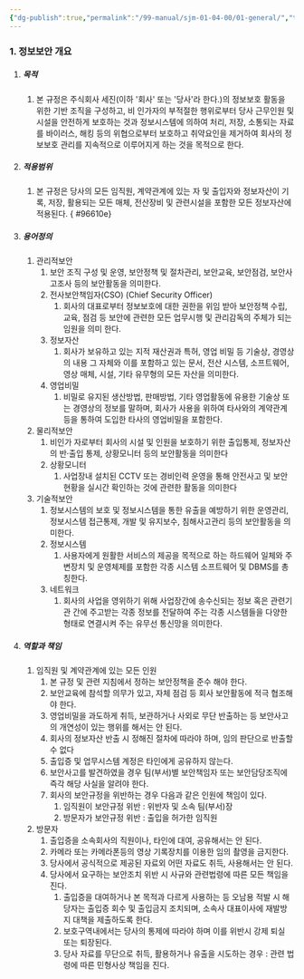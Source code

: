 ```yaml
---
{"dg-publish":true,"permalink":"/99-manual/sjm-01-04-00/01-general/","title":"제 1 장 총칙","tags":["정보보안관리규정","보안"],"noteIcon":"","created":"","updated":""}
---
```


### 1. 정보보안 개요

1. ##### 목적
	1. 본 규정은 주식회사 세진(이하 '회사' 또는 '당사'라 한다.)의 정보보호 활동을 위한 기반 조직을 구성하고, 비 인가자의 부적절한 행위로부터 당사 근무인원 및 시설을 안전하게 보호하는 것과 정보시스템에 의하여 처리, 저장, 소통되는 자료를 바이러스, 해킹 등의 위협으로부터 보호하고 취약요인을 제거하여 회사의 정보보호 관리를 지속적으로 이루어지게 하는 것을 목적으로 한다.
2. ##### 적용범위 
	1. 본 규정은 당사의 모든 임직원, 계약관계에 있는 자 및 출입자와 정보자산이 기록, 저장, 활용되는 모든 매체, 전산장비 및 관련시설을 포함한 모든 정보자산에 적용된다.
{ #96610e}

3. ##### 용어정의
	1. 관리적보안
		1. 보안 조직 구성 및 운영, 보안정책 및 절차관리, 보안교육, 보안점검, 보안사고조사 등의 보안활동을 의미한다.
		2. 전사보안책임자(CSO) (Chief Security Officer) 
			1. 회사의 대표로부터 정보보호에 대한 권한을 위임 받아 보안정책 수립, 교육, 점검 등 보안에 관련한 모든 업무시행 및 관리감독의 주체가 되는 임원을 의미 한다.
		3. 정보자산
			1. 회사가 보유하고 있는 지적 재산권과 특허, 영업 비밀 등 기술상, 경영상의 내용 그 자체와 이를 포함하고 있는 문서, 전산 시스템, 소프트웨어, 영상 매체, 시설, 기타 유무형의 모든 자산을 의미한다.
		4. 영업비밀
			1. 비밀로 유지된 생산방법, 판매방법, 기타 영업활동에 유용한 기술상 또는 경영상의 정보를 말하며, 회사가 사용을 위하여 타사와의 계약관계 등을 통하여 도입한 타사의 영업비밀을 포함한다.
	2. 물리적보안
		1. 비인가 자로부터 회사의 시설 및 인원을 보호하기 위한 출입통제, 정보자산의 반·출입 통제, 상황모니터 등의 보안활동을 의미한다
		2. 상황모니터
			1. 사업장내 설치된 CCTV 또는 경비인력 운영을 통해 안전사고 및 보안현황을 실시간 확인하는 것에 관련한 활동을 의미한다
	3. 기술적보안
		1. 정보시스템의 보호 및 정보시스템을 통한 유출을 예방하기 위한 운영관리, 정보시스템 접근통제, 개발 및 유지보수, 침해사고관리 등의 보안활동을 의미한다.  
		2. 정보시스템
			1. 사용자에게 원활한 서비스의 제공을 목적으로 하는 하드웨어 일체와 주변장치 및 운영체제를 포함한 각종 시스템 소프트웨어 및 DBMS를 총칭한다.
		3. 네트워크
			1. 회사의 사업을 영위하기 위해 사업장간에 송수신되는 정보 혹은 관련기관 간에 주고받는 각종 정보를 전달하여 주는 각종 시스템들을 다양한 형태로 연결시켜 주는 유무선 통신망을 의미한다.
4. ##### 역할과 책임
	1. 임직원 및 계약관계에 있는 모든 인원
		1. 본 규정 및 관련 지침에서 정하는 보안정책을 준수 해야 한다.
		2. 보안교육에 참석할 의무가 있고, 자체 점검 등 회사 보안활동에 적극 협조해야 한다.
		3. 영업비밀을 과도하게 취득, 보관하거나 사외로 무단 반출하는 등 보안사고의 개연성이 있는 행위를 해서는 안 된다.
		4. 회사의 정보자산 반출 시 정해진 절차에 따라야 하며, 임의 판단으로 반출할 수 없다
		5. 출입증 및 업무시스템 계정은 타인에게 공유하지 않는다.
		6. 보안사고를 발견하였을 경우 팀(부서)별 보안책임자 또는 보안담당조직에 즉각 해당 사실을 알려야 한다. 
		7. 회사의 보안규정을 위반하는 경우 다음과 같은 인원에 책임이 있다.
			1. 임직원이 보안규정 위반 : 위반자 및 소속 팀(부서)장
			2. 방문자가 보안규정 위반 : 출입을 허가한 임직원
	2. 방문자
		1. 출입증을 소속회사의 직원이나, 타인에 대여, 공유해서는 안 된다.
		2. 카메라 또는 카메라폰등의 영상 기록장치를 이용한 임의 촬영을 금지한다.
		3. 당사에서 공식적으로 제공된 자료외 어떤 자료도 취득, 사용해서는 안 된다. 
		4. 당사에서 요구하는 보안조치 위반 시 사규와 관련법령에 따른 모든 책임을 진다.
			1. 출입증을 대여하거나 본 목적과 다르게 사용하는 등 오남용 적발 시 해당자는 출입증 회수 및 출입금지 조치되며, 소속사 대표이사에 재발방지 대책을 제출하도록 한다. 
			2. 보호구역내에서는 당사의 통제에 따라야 하며 이를 위반시 강제 퇴실 또는 퇴장된다.
			3. 당사 자료를 무단으로 취득, 활용하거나 유출을 시도하는 경우 : 관련 법령에 따른 민형사상 책임을 진다.